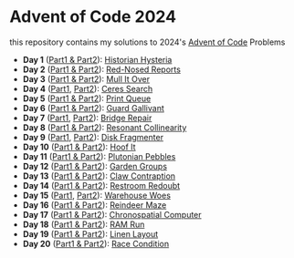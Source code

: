 # Advent of Code 2024

this repository contains my solutions to 2024's [Advent of Code](https://adventofcode.com/2024) Problems

-   **Day 1** ([Part1 & Part2](01.py)): [Historian Hysteria](https://adventofcode.com/2024/day/1)
-   **Day 2** ([Part1 & Part2](02.py)): [Red-Nosed Reports](https://adventofcode.com/2024/day/2)
-   **Day 3** ([Part1 & Part2](03.py)): [Mull It Over](https://adventofcode.com/2024/day/3)
-   **Day 4** ([Part1](04.1.py), [Part2](04.2.py)): [Ceres Search](https://adventofcode.com/2024/day/4)
-   **Day 5** ([Part1 & Part2](05.py)): [Print Queue](https://adventofcode.com/2024/day/5)
-   **Day 6** ([Part1 & Part2](06.py)): [Guard Gallivant](https://adventofcode.com/2024/day/6)
-   **Day 7** ([Part1](07.1.py), [Part2](07.2.py)): [Bridge Repair](https://adventofcode.com/2024/day/7)
-   **Day 8** ([Part1 & Part2](08.py)): [Resonant Collinearity](https://adventofcode.com/2024/day/8)
-   **Day 9** ([Part1](09.1.py), [Part2](09.2.py)): [Disk Fragmenter](https://adventofcode.com/2024/day/9)
-   **Day 10** ([Part1 & Part2](10.py)): [Hoof It](https://adventofcode.com/2024/day/10)
-   **Day 11** ([Part1 & Part2](11.py)): [Plutonian Pebbles](https://adventofcode.com/2024/day/11)
-   **Day 12** ([Part1 & Part2](12.py)): [Garden Groups](https://adventofcode.com/2024/day/12)
-   **Day 13** ([Part1 & Part2](13.py)): [Claw Contraption](https://adventofcode.com/2024/day/13)
-   **Day 14** ([Part1 & Part2](14.py)): [Restroom Redoubt](https://adventofcode.com/2024/day/14)
-   **Day 15** ([Part1](15.1.py), [Part2](15.2.py)): [Warehouse Woes](https://adventofcode.com/2024/day/15)
-   **Day 16** ([Part1 & Part2](16.py)): [Reindeer Maze](https://adventofcode.com/2024/day/16)
-   **Day 17** ([Part1 & Part2](17.py)): [Chronospatial Computer](https://adventofcode.com/2024/day/17)
-   **Day 18** ([Part1 & Part2](18.py)): [RAM Run](https://adventofcode.com/2024/day/18)
-   **Day 19** ([Part1 & Part2](19.py)): [Linen Layout](https://adventofcode.com/2024/day/19)
-   **Day 20** ([Part1 & Part2](20.py)): [Race Condition](https://adventofcode.com/2024/day/20)
